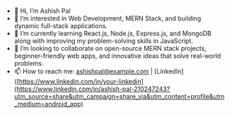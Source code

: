 - 👋 Hi, I’m Ashish Pal  
- 👀 I’m interested in Web Development, MERN Stack, and building dynamic full-stack applications.  
- 🌱 I’m currently learning React.js, Node.js, Express.js, and MongoDB along with improving my problem-solving skills in JavaScript.  
- 💞️ I’m looking to collaborate on open-source MERN stack projects, beginner-friendly web apps, and innovative ideas that solve real-world problems.  
- 📫 How to reach me: [ashishpal@example.com](mailto:ashishpal@example.com) | [LinkedIn]([https://www.linkedin.com/in/your-linkedin](https://www.linkedin.com/in/ashish-pal-210247243?utm_source=share&utm_campaign=share_via&utm_content=profile&utm_medium=android_app)  
 


<!---
ashish834991/ashish834991 is a ✨ special ✨ repository because its `README.md` (this file) appears on your GitHub profile.
You can click the Preview link to take a look at your changes.
--->
